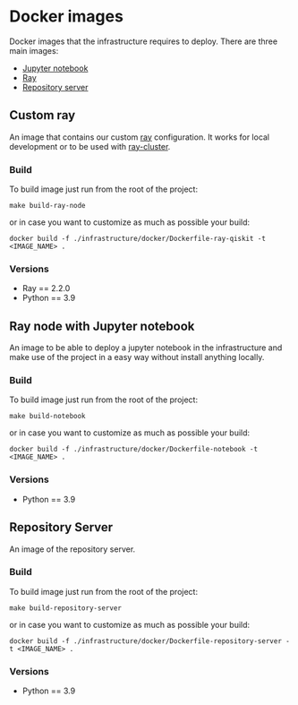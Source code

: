 # Docker images

Docker images that the infrastructure requires to deploy. There are three main images:
- [Jupyter notebook](#ray-node-with-jupyter-notebook)
- [Ray](#custom-ray)
- [Repository server](#repository-server)


## Custom ray

An image that contains our custom [ray](https://github.com/ray-project/ray) configuration.
It works for local development or to be used with [ray-cluster](https://docs.ray.io/en/latest/cluster/getting-started.html).



### Build
To build image just run from the root of the project:

```shell
make build-ray-node
```

or in case you want to customize as much as possible your build:

```shell
docker build -f ./infrastructure/docker/Dockerfile-ray-qiskit -t <IMAGE_NAME> .
```

### Versions
- Ray == 2.2.0
- Python == 3.9


## Ray node with Jupyter notebook

An image to be able to deploy a jupyter notebook in the infrastructure and make use of the project in a easy way without install anything locally.

### Build
To build image just run from the root of the project:

```shell
make build-notebook
```

or in case you want to customize as much as possible your build:

```shell
docker build -f ./infrastructure/docker/Dockerfile-notebook -t <IMAGE_NAME> .
```

### Versions
- Python == 3.9


## Repository Server

An image of the repository server.

### Build
To build image just run from the root of the project:

```shell
make build-repository-server
```

or in case you want to customize as much as possible your build:

```shell
docker build -f ./infrastructure/docker/Dockerfile-repository-server -t <IMAGE_NAME> .
```

### Versions
- Python == 3.9
